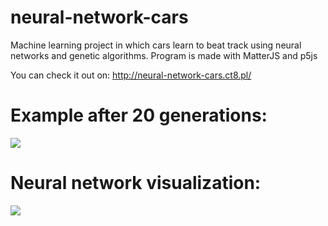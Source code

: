 # neural-network-cars
Machine learning project in which cars learn to beat track using neural networks and genetic algorithms.
Program is made with MatterJS and p5js 

You can check it out on: http://neural-network-cars.ct8.pl/


# Example after 20 generations:

![](https://s4.gifyu.com/images/cars.gif)

# Neural network visualization:

![](https://s4.gifyu.com/images/network.gif)
